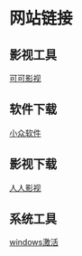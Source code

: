 # 网站链接
## 影视工具
[可可影视](https://dl.keke1.app/)


## 软件下载
[小众软件](https://www.appinn.com/?s=markdown)

## 影视下载
[人人影视](https://yyets.click/home)

## 系统工具
[windows激活](https://github.com/zbezj/HEU_KMS_Activator/releases)


